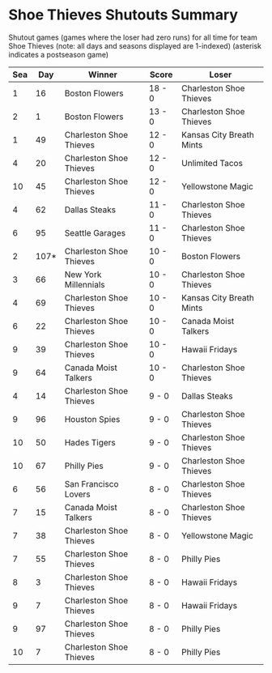 # Shoe Thieves Shutouts Summary



Shutout games (games where the loser had zero runs) for all time for team Shoe Thieves (note: all days and seasons displayed are 1-indexed) (asterisk indicates a postseason game)


| Sea | Day | Winner | Score | Loser | 
| ------ |------ |------ |------ |------ |
| 1 | 16 | Boston Flowers | 18 - 0 | Charleston Shoe Thieves | 
| 2 | 1 | Boston Flowers | 13 - 0 | Charleston Shoe Thieves | 
| 1 | 49 | Charleston Shoe Thieves | 12 - 0 | Kansas City Breath Mints | 
| 4 | 20 | Charleston Shoe Thieves | 12 - 0 | Unlimited Tacos | 
| 10 | 45 | Charleston Shoe Thieves | 12 - 0 | Yellowstone Magic | 
| 4 | 62 | Dallas Steaks | 11 - 0 | Charleston Shoe Thieves | 
| 6 | 95 | Seattle Garages | 11 - 0 | Charleston Shoe Thieves | 
| 2 | 107* | Charleston Shoe Thieves | 10 - 0 | Boston Flowers | 
| 3 | 66 | New York Millennials | 10 - 0 | Charleston Shoe Thieves | 
| 4 | 69 | Charleston Shoe Thieves | 10 - 0 | Kansas City Breath Mints | 
| 6 | 22 | Charleston Shoe Thieves | 10 - 0 | Canada Moist Talkers | 
| 9 | 39 | Charleston Shoe Thieves | 10 - 0 | Hawaii Fridays | 
| 9 | 64 | Canada Moist Talkers | 10 - 0 | Charleston Shoe Thieves | 
| 4 | 14 | Charleston Shoe Thieves | 9 - 0 | Dallas Steaks | 
| 9 | 96 | Houston Spies | 9 - 0 | Charleston Shoe Thieves | 
| 10 | 50 | Hades Tigers | 9 - 0 | Charleston Shoe Thieves | 
| 10 | 67 | Philly Pies | 9 - 0 | Charleston Shoe Thieves | 
| 6 | 56 | San Francisco Lovers | 8 - 0 | Charleston Shoe Thieves | 
| 7 | 15 | Canada Moist Talkers | 8 - 0 | Charleston Shoe Thieves | 
| 7 | 38 | Charleston Shoe Thieves | 8 - 0 | Yellowstone Magic | 
| 7 | 55 | Charleston Shoe Thieves | 8 - 0 | Philly Pies | 
| 8 | 3 | Charleston Shoe Thieves | 8 - 0 | Hawaii Fridays | 
| 9 | 7 | Charleston Shoe Thieves | 8 - 0 | Hawaii Fridays | 
| 9 | 97 | Charleston Shoe Thieves | 8 - 0 | Philly Pies | 
| 10 | 7 | Charleston Shoe Thieves | 8 - 0 | Philly Pies | 


